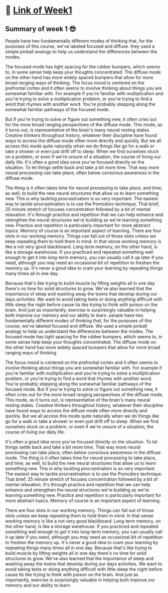 # 🧨 [Link of Week1](https://www.coursera.org/learn/learning-how-to-learn/home/week/1)

## Summary of week 1 😎

People have two fundamentally different modes of thinking that, for the purposes of this course, we've labeled focused and diffuse.
they used a simple pinball analogy to help us understand the differences between the modes.

The focused mode has tight spacing for the rubber bumpers, which seems to, in some sense help keep your thoughts concentrated. 
The diffuse mode on the other hand has more widely spaced bumpers that allow for more broad ranging ways of thinking.
The focus mood is centered on the prefrontal cortex and it often seems to involve thinking about things you are somewhat familiar with.
For example if you're familiar with multiplication and you're trying to solve a multiplication problem, or you're trying to find a word that rhymes with another word.
You're probably stepping along the somewhat familiar pathways of the focused mode. 

But if you're trying to solve or figure out something new, it often cries out for the more broad ranging perspectives of the diffuse mode.
This mode, as it turns out, is representative of the brain's many neural resting states. Creative thinkers throughout history, whatever their discipline have found ways to access the diffuse mode often more directly and quickly.
But we all access this mode quite naturally when we do things like go for a walk or take a shower or even just drift off to sleep. 
When we find ourselves stuck on a problem, or even if we're unsure of a situation, the course of living our daily life.
It's often a good idea once you've focused directly on the situation. To let things settle back and take a bit more time. 
That way more neural processing can take place, often below conscious awareness in the diffuse mode. 

The thing is it often takes time for neural processing to take place, and time, as well, to build the new neural structures that allow us to learn something new.
This is why tackling procrastination is so very important. The easiest way to tackle procrastination is to use the Pomodoro technique.
That brief, 25 minute stretch of focuses concentration followed by a bit of mental relaxation. 
It's through practice and repetition that we can help enhance and strengthen the neural structures we're building as we're learning something new. 
Practice and repetition is particularly important for more abstract topics. Memory of course is an important aspect of learning. There are four slots in our working memory.
Things can fall out of those slots unless we keep repeating them to hold them in mind. In that sense working memory is like a not very good blackboard.
Long term memory, on the other hand, is like a storage warehouse. If you practiced and repeated something well enough to get it into long-term memory, you can usually call it up later if you need, although you may need an occasional bit of repetition to freshen the memory up.
It's never a good idea to cram your learning by repeating things many times all in one day.

Because that's like trying to build muscle by lifting weights all in one day there's no time for solid structures to grow.
We've also learned that the importance of sleep and washing away the toxins that develop during our days activities.
We want to avoid taking tests or doing anything difficult with little sleep the night before cause its like trying to think with poison on the brain.
And just as importantly, exercise is surprisingly valuable in helping both improve our memory and our ability to learn.
people have two fundamentally different modes of thinking that, for the purposes of this course, we've labeled focused and diffuse.
We used a simple pinball analogy to help us understand the differences between the modes. 
The focused mode has tight spacing for the rubber bumpers, which seems to, in some sense help keep your thoughts concentrated. 
The diffuse mode on the other hand has more widely spaced bumpers that allow for more broad ranging ways of thinking. 

The focus mood is centered on the prefrontal cortex and it often seems to involve thinking about things you are somewhat familiar with. 
For example if you're familiar with multiplication and you're trying to solve a multiplication problem, or you're trying to find a word that rhymes with another word. 
You're probably stepping along the somewhat familiar pathways of the focused mode. But if you're trying to solve or figure out something new, it often cries out for the more broad ranging perspectives of the diffuse mode. This mode, as it turns out, is representative of the brain's many neural resting states. Creative thinkers throughout history, whatever their discipline have found ways to access the diffuse mode often more directly and quickly.
But we all access this mode quite naturally when we do things like go for a walk or take a shower or even just drift off to sleep. When we find ourselves stuck on a problem, or even if we're unsure of a situation, the course of living our daily life.

It's often a good idea once you've focused directly on the situation. To let things settle back and take a bit more time. That way more neural processing can take place, often below conscious awareness in the diffuse mode. The thing is it often takes time for neural processing to take place, and time, as well, to build the new neural structures that allow us to learn something new. 
This is why tackling procrastination is so very important. The easiest way to tackle procrastination is to use the Pomodoro technique. That brief, 25 minute stretch of focuses concentration followed by a bit of mental relaxation. It's through practice and repetition that we can help enhance and strengthen the neural structures we're building as we're learning something new. Practice and repetition is particularly important for more abstract topics. Memory of course is an important aspect of learning.

There are four slots in our working memory. Things can fall out of those slots unless we keep repeating them to hold them in mind. In that sense working memory is like a not very good blackboard. Long term memory, on the other hand, is like a storage warehouse. If you practiced and repeated something well enough to get it into long-term memory, you can usually call it up later if you need, although you may need an occasional bit of repetition to freshen the memory up. It's never a good idea to cram your learning by repeating things many times all in one day. Because that's like trying to build muscle by lifting weights all in one day there's no time for solid structures to grow. We've also learned that the importance of sleep and washing away the toxins that develop during our days activities. We want to avoid taking tests or doing anything difficult with little sleep the night before cause its like trying to think with poison on the brain. 
And just as importantly, exercise is surprisingly valuable in helping both improve our memory and our ability to learn.
